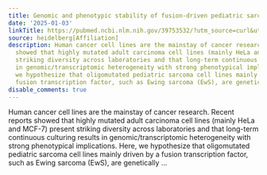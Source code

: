 ```yaml
---
title: Genomic and phenotypic stability of fusion-driven pediatric sarcoma cell lines
date: '2025-01-03'
linkTitle: https://pubmed.ncbi.nlm.nih.gov/39753532/?utm_source=curl&utm_medium=rss&utm_campaign=pubmed-2&utm_content=1FakS-2QOkCT8HsMOQP1bCRQ4YzyumYOmxmF0moLsQ3dFB1E9V&fc=20220326224207&ff=20250104170649&v=2.18.0.post9+e462414
source: heidelberg[Affiliation]
description: Human cancer cell lines are the mainstay of cancer research. Recent reports
  showed that highly mutated adult carcinoma cell lines (mainly HeLa and MCF-7) present
  striking diversity across laboratories and that long-term continuous culturing results
  in genomic/transcriptomic heterogeneity with strong phenotypical implications. Here,
  we hypothesize that oligomutated pediatric sarcoma cell lines mainly driven by a
  fusion transcription factor, such as Ewing sarcoma (EwS), are genetically ...
disable_comments: true
---
```

Human cancer cell lines are the mainstay of cancer research. Recent reports showed that highly mutated adult carcinoma cell lines (mainly HeLa and MCF-7) present striking diversity across laboratories and that long-term continuous culturing results in genomic/transcriptomic heterogeneity with strong phenotypical implications. Here, we hypothesize that oligomutated pediatric sarcoma cell lines mainly driven by a fusion transcription factor, such as Ewing sarcoma (EwS), are genetically ...